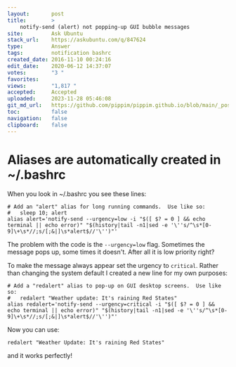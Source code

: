 ```yaml
---
layout:       post
title:        >
    notify-send (alert) not popping-up GUI bubble messages
site:         Ask Ubuntu
stack_url:    https://askubuntu.com/q/847624
type:         Answer
tags:         notification bashrc
created_date: 2016-11-10 00:24:16
edit_date:    2020-06-12 14:37:07
votes:        "3 "
favorites:    
views:        "1,817 "
accepted:     Accepted
uploaded:     2023-11-28 05:46:08
git_md_url:   https://github.com/pippim/pippim.github.io/blob/main/_posts/2016/2016-11-10-notify-send-_alert_-not-popping-up-GUI-bubble-messages.md
toc:          false
navigation:   false
clipboard:    false
---
```


# Aliases are automatically created in ~/.bashrc

When you look in ~/.bashrc you see these lines:

``` 
# Add an "alert" alias for long running commands.  Use like so:
#   sleep 10; alert
alias alert='notify-send --urgency=low -i "$([ $? = 0 ] && echo terminal || echo error)" "$(history|tail -n1|sed -e '\''s/^\s*[0-9]\+\s*//;s/[;&|]\s*alert$//'\'')"'
```

The problem with the code is the `--urgency=low` flag. Sometimes the message pops up, some times it doesn't. After all it is low priority right?

To make the message always appear set the urgency to `critical`. Rather than changing the system default I created a new line for my own purposes:

``` 
# Add a "redalert" alias to pop-up on GUI desktop screens.  Use like so:
#   redalert "Weather update: It's raining Red States"
alias redalert='notify-send --urgency=critical -i "$([ $? = 0 ] && echo terminal || echo error)" "$(history|tail -n1|sed -e '\''s/^\s*[0-9]\+\s*//;s/[;&|]\s*alert$//'\'')"'
```

Now you can use:

``` 
redalert "Weather Update: It's raining Red States"
```

and it works perfectly!
